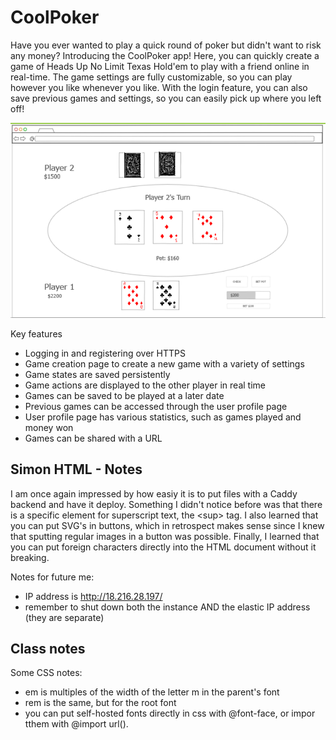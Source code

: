 # CoolPoker

Have you ever wanted to play a quick round of poker but didn't want to risk any money? Introducing the CoolPoker app! Here, you can quickly create a game of Heads Up No Limit Texas Hold'em to play with a friend online in real-time. The game settings are fully customizable, so you can play however you like whenever you like.  With the login feature, you can also save previous games and settings, so you can easily pick up where you left off!

![myimage](startUpSpec/pagemockup.png)

Key features

- Logging in and registering over HTTPS
- Game creation page to create a new game with a variety of settings
- Game states are saved persistently
- Game actions are displayed to the other player in real time
- Games can be saved to be played at a later date
- Previous games can be accessed through the user profile page
- User profile page has various statistics, such as games played and money won
- Games can be shared with a URL


## Simon HTML - Notes

I am once again impressed by how easiy it is to put files with a Caddy backend and have it deploy. Something I didn't notice before was that there is a specific element for superscript text, the \<sup\> tag. I also learned that you can put SVG's in buttons, which in retrospect makes sense since I knew that sputting regular images in a button was possible. Finally, I learned that you can put foreign characters directly into the HTML document without it breaking.

Notes for future me:
- IP address is http://18.216.28.197/
- remember to shut down both the instance AND the elastic IP address (they are separate)

## Class notes

Some CSS notes:

- em is multiples of the width of the letter m in the parent's font
- rem is the same, but for the root font
- you can put self-hosted fonts directly in css with @font-face, or impor tthem with @import url().
